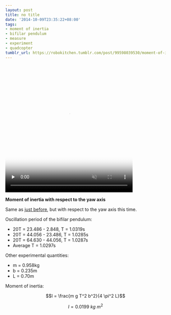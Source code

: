 ```yaml
---
layout: post
title: no title
date: '2014-10-09T23:35:22+08:00'
tags:
- moment of inertia
- bifilar pendulum
- measure
- experiment
- quadcopter
tumblr_url: https://robokitchen.tumblr.com/post/99598039530/moment-of-inertia-with-respect-to-the-yaw-axis
---
```

<video id="embed-613f4f5141c69691192261" class="crt-video crt-skin-default" width="400" height="400" poster="https://64.media.tumblr.com/tumblr_nd77u9K6BO1sjwnlx_frame1.jpg" preload="none" muted data-crt-video data-crt-options='{"autoheight":null,"duration":81,"hdUrl":false,"filmstrip":{"url":"https://31.media.tumblr.com/previews/tumblr_nd77u9K6BO1sjwnlx_filmstrip.jpg","width":"200","height":"200"}}' crossorigin="anonymous">
    <source src="https://va.media.tumblr.com/tumblr_nd77u9K6BO1sjwnlx_480.mp4" type="video/mp4">
</source></video>  

**Moment of inertia with respect to the yaw axis**

Same as [just before](http://robokitchen.tumblr.com/post/99593827730/moment-of-inertia-with-respect-to-the-roll-pitch), but with respect to the yaw axis this time.

Oscillation period of the bifilar pendulum:

- 20T = 23.486 - 2.848, T = 1.0319s
- 20T = 44.056 - 23.486, T = 1.0285s
- 20T = 64.630 - 44.056, T = 1.0287s
- Average T = 1.0297s

Other experimental quantities:

- m = 0.958kg
- b = 0.235m
- L = 0.70m

Moment of inertia:

$$I = \frac{m g T^2 b^2}{4 \pi^2 L}$$

$$I = 0.0199 \:kg\:m^2$$

